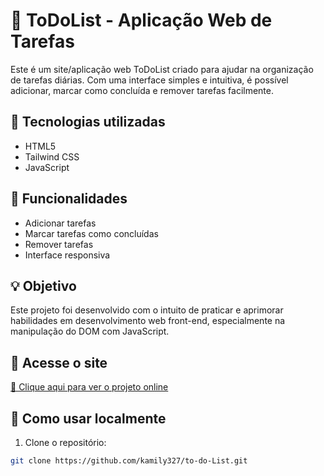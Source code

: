 # 📝 ToDoList - Aplicação Web de Tarefas

Este é um site/aplicação web ToDoList criado para ajudar na organização de tarefas diárias. Com uma interface simples e intuitiva, é possível adicionar, marcar como concluída e remover tarefas facilmente.

## 🚀 Tecnologias utilizadas

- HTML5
- Tailwind CSS
- JavaScript

## 🎯 Funcionalidades

- Adicionar tarefas
- Marcar tarefas como concluídas
- Remover tarefas
- Interface responsiva


## 💡 Objetivo

Este projeto foi desenvolvido com o intuito de praticar e aprimorar habilidades em desenvolvimento web front-end, especialmente na manipulação do DOM com JavaScript.


## 🔗 Acesse o site

[🔗 Clique aqui para ver o projeto online](https://to-do-list-theta-eight-87.vercel.app/)  


## 📁 Como usar localmente

1. Clone o repositório:
```bash
git clone https://github.com/kamily327/to-do-List.git
